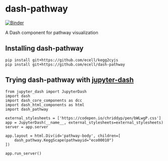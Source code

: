 # dash-pathway
[![Binder](https://mybinder.org/badge_logo.svg)](https://mybinder.org/v2/gh/ecell/dash-pathway/master?filepath=notebooks)

A Dash component for pathway visualization

## Installing dash-pathway
```
pip install git+https://github.com/ecell/kegg2cyjs
pip install git+https://github.com/ecell/dash-pathway
```

## Trying dash-pathway with [jupyter-dash](https://github.com/plotly/jupyter-dash)

```
from jupyter_dash import JupyterDash
import dash
import dash_core_components as dcc
import dash_html_components as html
import dash_pathway

external_stylesheets = ['https://codepen.io/chriddyp/pen/bWLwgP.css']
app = JupyterDash(__name__, external_stylesheets=external_stylesheets)
server = app.server

app.layout = html.Div(id='pathway-body', children=[
    dash_pathway.KeggScape(pathwayid="eco00010")
])

app.run_server()
```
